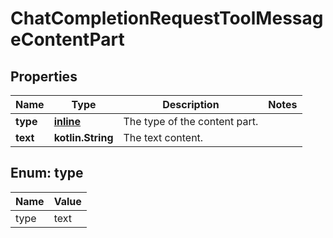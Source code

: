 
# ChatCompletionRequestToolMessageContentPart

## Properties
| Name | Type | Description | Notes |
| ------------ | ------------- | ------------- | ------------- |
| **type** | [**inline**](#Type) | The type of the content part. |  |
| **text** | **kotlin.String** | The text content. |  |


<a id="Type"></a>
## Enum: type
| Name | Value |
| ---- | ----- |
| type | text |



